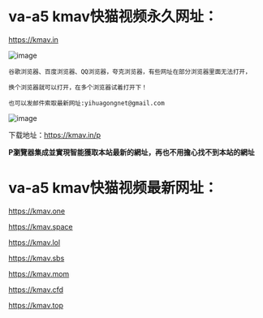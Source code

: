 # va-a5 kmav快猫视频永久网址：

https://kmav.in

![image](https://github.com/yihuagongnet/va-a5/assets/141849781/15e30b9b-4d70-4ddc-a130-f6310b155a20)

```
谷歌浏览器、百度浏览器、QQ浏览器，夸克浏览器，有些网址在部分浏览器里面无法打开，

换个浏览器就可以打开，在多个浏览器试着打开下！

也可以发邮件索取最新网址:yihuagongnet@gmail.com
```
![image](https://github.com/yihuagongnet/va-a1/assets/141849781/b5817805-9ca1-41d4-a924-18596d56a350)

下载地址：https://kmav.in/p

**P瀏覽器集成並實現智能獲取本站最新的網址，再也不用擔心找不到本站的網址**

# va-a5 kmav快猫视频最新网址：

https://kmav.one

https://kmav.space

https://kmav.lol

https://kmav.sbs

https://kmav.mom

https://kmav.cfd

https://kmav.top
